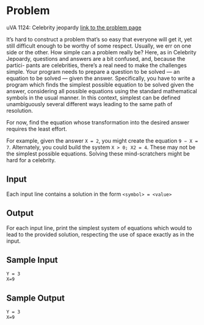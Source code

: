 # Problem
uVA 1124: Celebrity jeopardy
[link to the problem page](https://uva.onlinejudge.org/index.php?option=com_onlinejudge&Itemid=8&page=show_problem&problem=3565)

It’s hard to construct a problem that’s so easy that everyone will get it, yet still difficult enough to be worthy of some respect. Usually, we err on one side or the other. How simple can a problem really be? Here, as in Celebrity Jepoardy, questions and answers are a bit confused, and, because the partici- pants are celebrities, there’s a real need to make the challenges simple. Your program needs to prepare a question to be solved — an equation to be solved — given the answer. Specifically, you have to write a program which finds the simplest possible equation to be solved given the answer, considering all possible equations using the standard mathematical symbols in the usual manner. In this context, simplest can be defined unambiguously several different ways leading to the same path of resolution.

For now, find the equation whose transformation into the desired answer requires the least effort.

For example, given the answer `X = 2`, you might create the equation `9 − X = 7`. Alternately, you could build the system `X > 0; X2 = 4`. These may not be the simplest possible equations. Solving these mind-scratchers might be hard for a celebrity.

## Input
Each input line contains a solution in the form `<symbol> = <value>` 

## Output
For each input line, print the simplest system of equations which would to lead to the provided solution, respecting the use of space exactly as in the input.

## Sample Input
```
Y = 3
X=9
```

## Sample Output
```
Y = 3
X=9
```